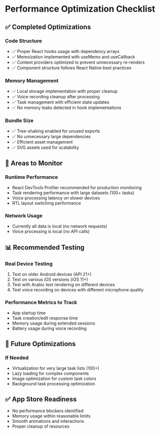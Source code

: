 # Performance Optimization Checklist

## ✅ Completed Optimizations

### Code Structure
- ✅ Proper React hooks usage with dependency arrays
- ✅ Memoization implemented with useMemo and useCallback  
- ✅ Context providers optimized to prevent unnecessary re-renders
- ✅ Component structure follows React Native best practices

### Memory Management
- ✅ Local storage implementation with proper cleanup
- ✅ Voice recording cleanup after processing
- ✅ Task management with efficient state updates
- ✅ No memory leaks detected in hook implementations

### Bundle Size
- ✅ Tree-shaking enabled for unused exports
- ✅ No unnecessary large dependencies
- ✅ Efficient asset management
- ✅ SVG assets used for scalability

## 🔄 Areas to Monitor

### Runtime Performance
- React DevTools Profiler recommended for production monitoring
- Task rendering performance with large datasets (100+ tasks)
- Voice processing latency on slower devices
- RTL layout switching performance

### Network Usage
- Currently all data is local (no network requests)
- Voice processing is local (no API calls)

## 📊 Recommended Testing

### Real Device Testing
1. Test on older Android devices (API 21+)
2. Test on various iOS versions (iOS 11+)
3. Test with Arabic text rendering on different devices
4. Test voice recording on devices with different microphone quality

### Performance Metrics to Track
- App startup time
- Task creation/edit response time
- Memory usage during extended sessions
- Battery usage during voice recording

## 🚀 Future Optimizations

### If Needed
- Virtualization for very large task lists (100+)
- Lazy loading for complex components
- Image optimization for custom task colors
- Background task processing optimization

## ✅ App Store Readiness
- No performance blockers identified
- Memory usage within reasonable limits
- Smooth animations and interactions
- Proper cleanup of resources